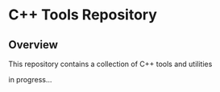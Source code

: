 # C++ Tools Repository

## Overview

This repository contains a collection of C++ tools and utilities

in progress...
